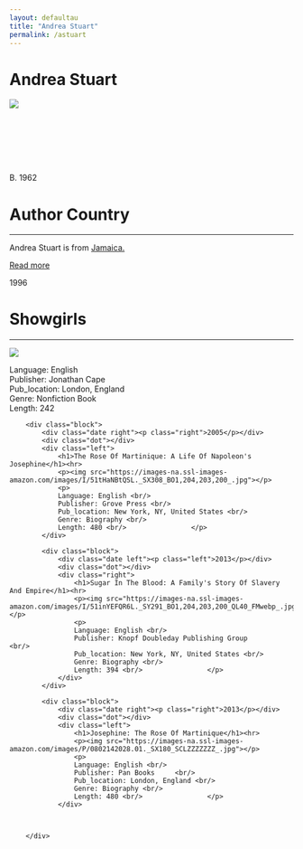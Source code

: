 ```yaml
---
layout: defaultau
title: "Andrea Stuart"
permalink: /astuart
---
```

<!-- partial:index.partial.html -->
<div class="content">
    <h1>Andrea Stuart</h1>
    <div class="quote">
        <div><img src="https://www.telegraph.co.uk/multimedia/archive/02281/groskop_main_2281756b.jpg" class="logo"></div>
    </div>
    <div class="timeline">
        <div style="padding-bottom:100px;"></div>
        <div class="block">
            <div class="date right"><p class="right"> B. 1962 </p></div>
            <div class="dot"></div>
            <div class="left first">
            <div class="author_country">
                <h1>Author Country</h1><hr>
            <div class="aclocation"><p>Andrea Stuart is from <a href="http://localhost:4000/4"> Jamaica.</a></p></div>
                <div class="acreadmore"><a href="https://en.wikipedia.org/wiki/Andrea_Stuart" target="_blank">Read more</a></div>
            </div>
            </div>
        </div>
        <div class="block">
            <div class="date left"><p class="left">1996</p></div>
            <div class="dot"></div>
            <div class="right">
                <h1>Showgirls</h1><hr>
                <p><img src="https://images-na.ssl-images-amazon.com/images/I/41akj5z-vhL._SX332_BO1,204,203,200_.jpg"></p>
                <p>
                Language: English <br/>
                Publisher: Jonathan Cape <br/>
                Pub_location: London, England <br/>
                Genre: Nonfiction Book <br/>
                Length: 242 <br/>                </p>
            </div>
        </div>

        <div class="block">
            <div class="date right"><p class="right">2005</p></div>
            <div class="dot"></div>
            <div class="left">
                <h1>The Rose Of Martinique: A Life Of Napoleon's Josephine</h1><hr>
                <p><img src="https://images-na.ssl-images-amazon.com/images/I/51tHaNBtQSL._SX308_BO1,204,203,200_.jpg"></p>
                <p>
                Language: English <br/>
                Publisher: Grove Press <br/>
                Pub_location: New York, NY, United States <br/>
                Genre: Biography <br/>
                Length: 480 <br/>                </p>
            </div>

            <div class="block">
                <div class="date left"><p class="left">2013</p></div>
                <div class="dot"></div>
                <div class="right">
                    <h1>Sugar In The Blood: A Family's Story Of Slavery And Empire</h1><hr>
                    <p><img src="https://images-na.ssl-images-amazon.com/images/I/51inYEFQR6L._SY291_BO1,204,203,200_QL40_FMwebp_.jpg"></p>
                    <p>
                    Language: English <br/>
                    Publisher: Knopf Doubleday Publishing Group			 <br/>
                    Pub_location: New York, NY, United States <br/>
                    Genre: Biography <br/>
                    Length: 394 <br/>                </p>
                </div>
            </div>

            <div class="block">
                <div class="date right"><p class="right">2013</p></div>
                <div class="dot"></div>
                <div class="left">
                    <h1>Josephine: The Rose Of Martinique</h1><hr>
                    <p><img src="https://images-na.ssl-images-amazon.com/images/P/0802142028.01._SX180_SCLZZZZZZZ_.jpg"></p>
                    <p>
                    Language: English <br/>
                    Publisher: Pan Books	 <br/>
                    Pub_location: London, England <br/>
                    Genre: Biography <br/>
                    Length: 480 <br/>                </p>
                </div>



        </div>
<!-- partial -->
  <script src='https://cdnjs.cloudflare.com/ajax/libs/jquery/3.1.1/jquery.min.js'></script><script  src="assets/js/authorscript.js"></script>
